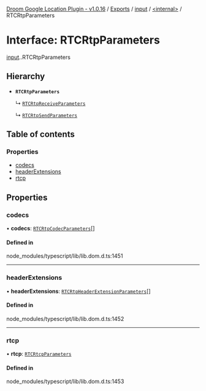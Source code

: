 [Droom Google Location Plugin - v1.0.16](../README.md) / [Exports](../modules.md) / [input](../modules/input.md) / [<internal\>](../modules/input._internal_.md) / RTCRtpParameters

# Interface: RTCRtpParameters

[input](../modules/input.md).[<internal>](../modules/input._internal_.md).RTCRtpParameters

## Hierarchy

- **`RTCRtpParameters`**

  ↳ [`RTCRtpReceiveParameters`](input._internal_.RTCRtpReceiveParameters.md)

  ↳ [`RTCRtpSendParameters`](input._internal_.RTCRtpSendParameters.md)

## Table of contents

### Properties

- [codecs](input._internal_.RTCRtpParameters.md#codecs)
- [headerExtensions](input._internal_.RTCRtpParameters.md#headerextensions)
- [rtcp](input._internal_.RTCRtpParameters.md#rtcp)

## Properties

### codecs

• **codecs**: [`RTCRtpCodecParameters`](input._internal_.RTCRtpCodecParameters.md)[]

#### Defined in

node_modules/typescript/lib/lib.dom.d.ts:1451

___

### headerExtensions

• **headerExtensions**: [`RTCRtpHeaderExtensionParameters`](input._internal_.RTCRtpHeaderExtensionParameters.md)[]

#### Defined in

node_modules/typescript/lib/lib.dom.d.ts:1452

___

### rtcp

• **rtcp**: [`RTCRtcpParameters`](input._internal_.RTCRtcpParameters.md)

#### Defined in

node_modules/typescript/lib/lib.dom.d.ts:1453
